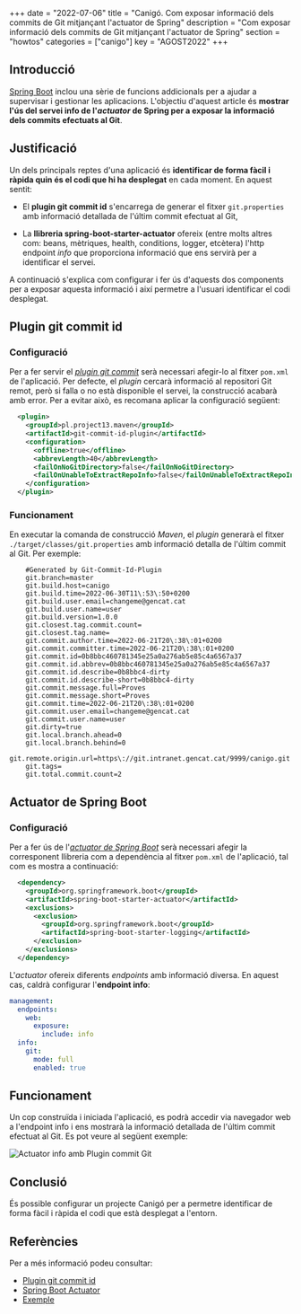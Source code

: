 +++
date        = "2022-07-06"
title       = "Canigó. Com exposar informació dels commits de Git mitjançant l'actuator de Spring"
description = "Com exposar informació dels commits de Git mitjançant l'actuator de Spring"
section     = "howtos"
categories  = ["canigo"]
key         = "AGOST2022"
+++


## Introducció

[Spring Boot](https://spring.io/projects/spring-boot) inclou una sèrie de funcions addicionals per a ajudar a supervisar i
gestionar les aplicacions.
L'objectiu d'aquest article és **mostrar l'ús del servei info de l'*actuator* de Spring per a exposar
la informació dels commits efectuats al Git**.

## Justificació

Un dels principals reptes d'una aplicació és **identificar de forma fàcil i ràpida quin és el codi que hi ha desplegat**
en cada moment. En aquest sentit:

- El **plugin git commit id** s'encarrega de generar el fitxer `git.properties` amb informació
detallada de l'últim commit efectuat al Git,

- La **llibreria spring-boot-starter-actuator** ofereix (entre molts altres com: beans, mètriques, health, conditions, logger, etcètera)
l'http endpoint *info* que proporciona informació que ens servirà per a identificar el servei.

A continuació s'explica com configurar i fer ús d'aquests dos components per a exposar aquesta informació i així permetre
a l'usuari identificar el codi desplegat.

## Plugin git commit id

### Configuració

Per a fer servir el [_plugin git commit_](https://github.com/git-commit-id/git-commit-id-maven-plugin/blob/master/docs/using-the-plugin.md)
serà necessari afegir-lo al fitxer `pom.xml` de l'aplicació.
Per defecte, el _plugin_ cercarà informació al repositori Git remot, però si falla o no està disponible el servei, la construcció
acabarà amb error. Per a evitar això, es recomana aplicar la configuració següent:

```xml
  <plugin>
    <groupId>pl.project13.maven</groupId>
    <artifactId>git-commit-id-plugin</artifactId>
    <configuration>
      <offline>true</offline>
      <abbrevLength>40</abbrevLength>
      <failOnNoGitDirectory>false</failOnNoGitDirectory>
      <failOnUnableToExtractRepoInfo>false</failOnUnableToExtractRepoInfo>
    </configuration>
  </plugin>
```

### Funcionament

En executar la comanda de construcció _Maven_, el _plugin_ generarà el fitxer `./target/classes/git.properties` amb informació
detalla de l'últim commit al Git. Per exemple:

```properties
    #Generated by Git-Commit-Id-Plugin
    git.branch=master
    git.build.host=canigo
    git.build.time=2022-06-30T11\:53\:50+0200
    git.build.user.email=changeme@gencat.cat
    git.build.user.name=user
    git.build.version=1.0.0
    git.closest.tag.commit.count=
    git.closest.tag.name=
    git.commit.author.time=2022-06-21T20\:38\:01+0200
    git.commit.committer.time=2022-06-21T20\:38\:01+0200
    git.commit.id=0b8bbc460781345e25a0a276ab5e85c4a6567a37
    git.commit.id.abbrev=0b8bbc460781345e25a0a276ab5e85c4a6567a37
    git.commit.id.describe=0b8bbc4-dirty
    git.commit.id.describe-short=0b8bbc4-dirty
    git.commit.message.full=Proves
    git.commit.message.short=Proves
    git.commit.time=2022-06-21T20\:38\:01+0200
    git.commit.user.email=changeme@gencat.cat
    git.commit.user.name=user
    git.dirty=true
    git.local.branch.ahead=0
    git.local.branch.behind=0
    git.remote.origin.url=https\://git.intranet.gencat.cat/9999/canigo.git
    git.tags=
    git.total.commit.count=2
```

## Actuator de Spring Boot

### Configuració

Per a fer ús de l'[_actuator de Spring Boot_](https://docs.spring.io/spring-boot/docs/current/reference/html/actuator.html#actuator.endpoints)
serà necessari afegir la corresponent llibreria com a dependència al fitxer `pom.xml` de l'aplicació, tal com es mostra a continuació:

```xml
  <dependency>
    <groupId>org.springframework.boot</groupId>
    <artifactId>spring-boot-starter-actuator</artifactId>
    <exclusions>
      <exclusion>
        <groupId>org.springframework.boot</groupId>
        <artifactId>spring-boot-starter-logging</artifactId>
      </exclusion>
    </exclusions>
  </dependency>
```

L'_actuator_ ofereix diferents _endpoints_ amb informació diversa. En aquest cas, caldrà configurar l'**endpoint info**:

```yml
management:
  endpoints:
    web:
      exposure:
        include: info
  info:
    git:
      mode: full
      enabled: true
```

## Funcionament

Un cop construïda i iniciada l'aplicació, es podrà accedir via navegador web a l'endpoint info i ens mostrarà
la informació detallada de l'últim commit efectuat al Git. Es pot veure al següent exemple:

![Actuator info amb Plugin commit Git](/images/howtos/2021-06-22-Howto-actuator-info-commit-git.jpg)

## Conclusió

És possible configurar un projecte Canigó per a permetre identificar de forma fàcil i ràpida el codi que està desplegat
a l'entorn.

## Referències

Per a més informació podeu consultar:

 * [Plugin git commit id](https://github.com/git-commit-id/git-commit-id-maven-plugin/blob/master/docs/using-the-plugin.md)
 * [Spring Boot Actuator](https://docs.spring.io/spring-boot/docs/current/reference/html/actuator.html#actuator.endpoints)
 * [Exemple](https://www.youtube.com/watch?v=6XIakve0GjI&t=385s)